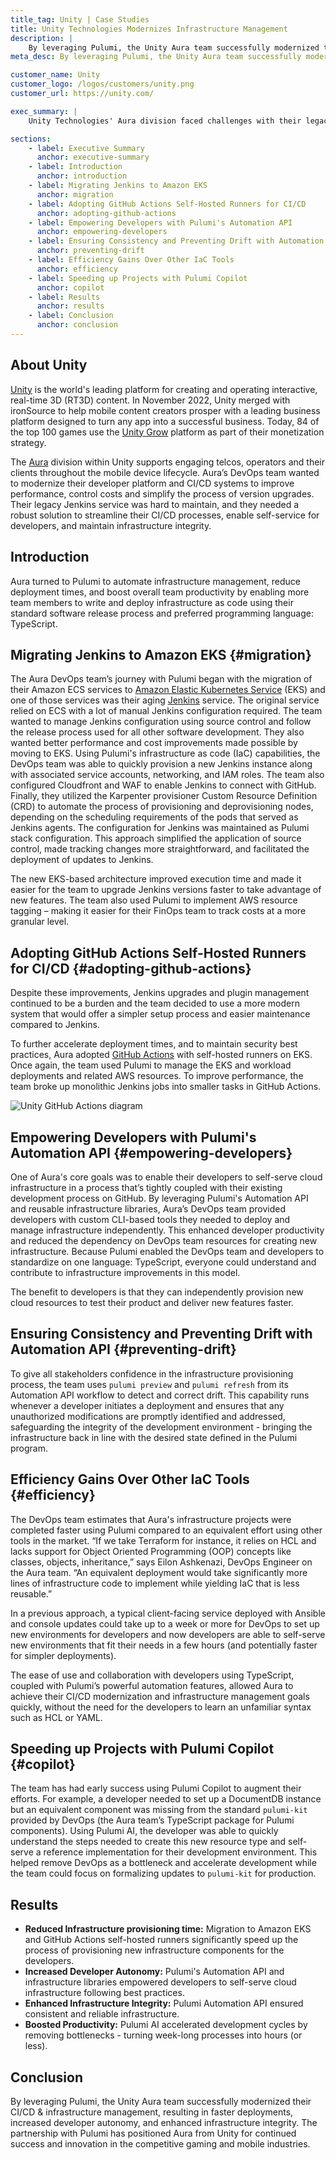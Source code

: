 ```yaml
---
title_tag: Unity | Case Studies
title: Unity Technologies Modernizes Infrastructure Management
description: |
    By leveraging Pulumi, the Unity Aura team successfully modernized their CI/CD & infrastructure management.
meta_desc: By leveraging Pulumi, the Unity Aura team successfully modernized their CI/CD & infrastructure management.

customer_name: Unity
customer_logo: /logos/customers/unity.png
customer_url: https://unity.com/

exec_summary: |
    Unity Technologies' Aura division faced challenges with their legacy Jenkins service, causing deployment delays and inefficiencies in CI/CD processes. To enhance performance and developer autonomy, Aura adopted Pulumi's Platform Engineering Capabilities and Automation API. Transitioning from Amazon ECS to Amazon EKS and further replacing Jenkins with GitHub Actions and self-hosted runners, they streamlined infrastructure management, reducing provisioning times and costs. Pulumi's TypeScript support and automation features empowered developers to self-serve cloud infrastructure, improving productivity and ensuring infrastructure integrity. This modernization accelerated development cycles and strengthened Aura's competitive edge in the market.

sections:
    - label: Executive Summary
      anchor: executive-summary
    - label: Introduction
      anchor: introduction
    - label: Migrating Jenkins to Amazon EKS
      anchor: migration
    - label: Adopting GitHub Actions Self-Hosted Runners for CI/CD
      anchor: adopting-github-actions
    - label: Empowering Developers with Pulumi's Automation API
      anchor: empowering-developers
    - label: Ensuring Consistency and Preventing Drift with Automation API
      anchor: preventing-drift
    - label: Efficiency Gains Over Other IaC Tools
      anchor: efficiency
    - label: Speeding up Projects with Pulumi Copilot
      anchor: copilot
    - label: Results
      anchor: results
    - label: Conclusion
      anchor: conclusion
---
```


## About Unity

[Unity](https://unity.com/) is the world's leading platform for creating and operating interactive, real-time 3D (RT3D) content. In November 2022, Unity merged with ironSource to help mobile content creators prosper with a leading business platform designed to turn any app into a successful business. Today, 84 of the top 100 games use the [Unity Grow](https://unity.com/grow) platform as part of their monetization strategy.

The [Aura](https://unity.com/solutions/device-management) division within Unity supports engaging telcos, operators and their clients throughout the mobile device lifecycle. Aura’s DevOps team wanted to modernize their developer platform and CI/CD systems to improve performance, control costs and simplify the process of version upgrades. Their legacy Jenkins service was hard to maintain, and they needed a robust solution to streamline their CI/CD processes, enable self-service for developers, and maintain infrastructure integrity.

## Introduction

Aura turned to Pulumi to automate infrastructure management, reduce deployment times, and boost overall team productivity by enabling more team members to write and deploy infrastructure as code using their standard software release process and preferred programming language: TypeScript.

## Migrating Jenkins to Amazon EKS {#migration}

The Aura DevOps team’s journey with Pulumi began with the migration of their Amazon ECS services to [Amazon Elastic Kubernetes Service](https://aws.amazon.com/eks/) (EKS) and one of those services was their aging [Jenkins](https://www.jenkins.io/) service. The original service relied on ECS with a lot of manual Jenkins configuration required.  The team wanted to manage Jenkins configuration using source control and follow the release process used for all other software development. They also wanted better performance and cost improvements made possible by moving to EKS. Using Pulumi's infrastructure as code (IaC) capabilities, the DevOps team was able to quickly provision a new Jenkins instance along with associated service accounts, networking, and IAM roles. The team also configured Cloudfront and WAF to enable Jenkins to connect with GitHub. Finally, they utilized the Karpenter provisioner Custom Resource Definition (CRD) to automate the process of provisioning and deprovisioning nodes, depending on the scheduling requirements of the pods that served as Jenkins agents. The configuration for Jenkins was maintained as Pulumi stack configuration. This approach simplified the application of source control, made tracking changes more straightforward, and facilitated the deployment of updates to Jenkins.

The new EKS-based architecture improved execution time and made it easier for the team to upgrade Jenkins versions faster to take advantage of new features. The team also used Pulumi to implement AWS resource tagging – making it easier for their FinOps team to track costs at a more granular level.

## Adopting GitHub Actions Self-Hosted Runners for CI/CD {#adopting-github-actions}

Despite these improvements, Jenkins upgrades and plugin management continued to be a burden and the team decided to use a more modern system that would offer a simpler setup process and easier maintenance compared to Jenkins.

To further accelerate deployment times, and to maintain security best practices, Aura adopted [GitHub Actions](https://github.com/features/actions/) with self-hosted runners on EKS. Once again, the team used Pulumi to manage the EKS and workload deployments and related AWS resources. To improve performance, the team broke up monolithic Jenkins jobs into smaller tasks in GitHub Actions.

<img class="block mx-auto md:max-w-4xl my-8"
src="/images/case-studies/unity-gh-diagram.png" alt="Unity GitHub Actions diagram">

## Empowering Developers with Pulumi's Automation API {#empowering-developers}

One of Aura's core goals was to enable their developers to self-serve cloud infrastructure in a process that’s tightly coupled with their existing development process on GitHub. By leveraging Pulumi's Automation API and reusable infrastructure libraries, Aura’s DevOps team provided developers with custom CLI-based tools they needed to deploy and manage infrastructure independently. This enhanced developer productivity and reduced the dependency on DevOps team resources for creating new infrastructure. Because Pulumi enabled the DevOps team and developers to standardize on one language: TypeScript, everyone could understand and contribute to infrastructure improvements in this model.

The benefit to developers is that they can independently provision new cloud resources to test their product and deliver new features faster.

## Ensuring Consistency and Preventing Drift with Automation API {#preventing-drift}

To give all stakeholders confidence in the infrastructure provisioning process, the team uses `pulumi preview` and `pulumi refresh` from its Automation API workflow to detect and correct drift. This capability runs whenever a developer initiates a deployment and ensures that any unauthorized modifications are promptly identified and addressed, safeguarding the integrity of the development environment - bringing the infrastructure back in line with the desired state defined in the Pulumi program.

## Efficiency Gains Over Other IaC Tools {#efficiency}

The DevOps team estimates that Aura's infrastructure projects were completed faster using Pulumi compared to an equivalent effort using other tools in the market. “If we take Terraform for instance, it relies on HCL and lacks support for Object Oriented Programming (OOP) concepts like classes, objects, inheritance,” says Eilon Ashkenazi, DevOps Engineer on the Aura team. “An equivalent deployment would take significantly more lines of infrastructure code to implement while yielding IaC that is less reusable.”

In a previous approach, a typical client-facing service deployed with Ansible and console updates could take up to a week or more for DevOps to set up new environments for developers and now developers are able to self-serve new environments that fit their needs in a few hours (and potentially faster for simpler deployments).

The ease of use and collaboration with developers using TypeScript, coupled with Pulumi’s powerful automation features, allowed Aura to achieve their CI/CD modernization and infrastructure management goals quickly, without the need for the developers to learn an unfamiliar syntax such as HCL or YAML.

## Speeding up Projects with Pulumi Copilot {#copilot}

The team has had early success using Pulumi Copilot to augment their efforts. For example, a developer needed to set up a DocumentDB instance but an equivalent component was missing from the standard `pulumi-kit` provided by DevOps (the Aura team’s TypeScript package for Pulumi components). Using Pulumi AI, the developer was able to quickly understand the steps needed to create this new resource type and self-serve a reference implementation for their development environment. This helped remove DevOps as a bottleneck and accelerate development while the team could focus on formalizing updates to `pulumi-kit` for production.

## Results

- **Reduced Infrastructure provisioning time:** Migration to Amazon EKS and GitHub Actions self-hosted runners significantly speed up the process of provisioning new infrastructure components for the developers.
- **Increased Developer Autonomy:** Pulumi's Automation API and infrastructure libraries empowered developers to self-serve cloud infrastructure following best practices.
- **Enhanced Infrastructure Integrity:** Pulumi Automation API ensured consistent and reliable infrastructure.
- **Boosted Productivity:** Pulumi AI accelerated development cycles by removing bottlenecks - turning week-long processes into hours (or less).

## Conclusion

By leveraging Pulumi, the Unity Aura team successfully modernized their CI/CD & infrastructure management, resulting in faster deployments, increased developer autonomy, and enhanced infrastructure integrity. The partnership with Pulumi has positioned Aura from Unity for continued success and innovation in the competitive gaming and mobile industries.
